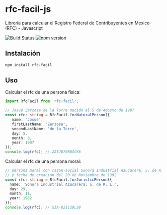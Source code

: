 # rfc-facil-js
Librería para calcular el Registro Federal de Contribuyentes en México (RFC) - Javascript

[![Build Status](https://travis-ci.org/josketres/rfc-facil-js.svg?branch=master)](https://travis-ci.org/josketres/rfc-facil-js) [![npm version](https://badge.fury.io/js/gulp-up-and-running.svg)](https://badge.fury.io/js/gulp-up-and-running)

Instalación
---
```sh
npm install rfc-facil
```

Uso
---
Calcular el rfc de una persona física:
```typescript
import RfcFacil from 'rfc-facil';

// Josué Zarzosa de la Torre nacido el 5 de Agosto de 1987
const rfc: string = RfcFacil.forNaturalPerson({
   name: 'Josué',
   firstLastName: 'Zarzosa',
   secondLastName: 'de la Torre',
   day: 5,
   month: 8,
   year: 1987
});
console.log(rfc); // ZATJ870805CK6
```

Calcular el rfc de una persona moral:
```typescript
// persona moral con razon-social Sonora Industrial Azucarera, S. de R. L.
// y fecha de creacion del 20 de Noviembre de 1982
const rfc: string = RfcFacil.forJuristicPerson({
  name: 'Sonora Industrial Azucarera, S. de R. L.',
  day: 29,
  month: 11,
  year: 1982
});
console.log(rfc); // SIA-821129LS8
```

